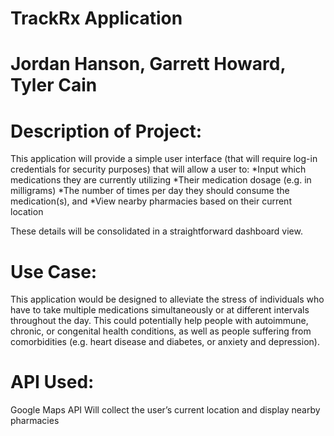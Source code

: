 # TrackRx Application 
# Jordan Hanson, Garrett Howard, Tyler Cain


# Description of Project:
This application will provide a simple user interface (that will require log-in credentials for security purposes) that will allow a user to:
*Input which medications they are currently utilizing
*Their medication dosage (e.g. in milligrams)
*The number of times per day they should consume the medication(s), and 
*View nearby pharmacies based on their current location

These details will be consolidated in a straightforward dashboard view. 

# Use Case:
This application would be designed to alleviate the stress of individuals who have to take multiple medications simultaneously or at different intervals throughout the day. This could potentially help people with autoimmune, chronic, or congenital health conditions, as well as people suffering from comorbidities (e.g. heart disease and diabetes, or anxiety and depression). 

# API Used:
Google Maps API 
Will collect the user’s current location and display nearby pharmacies
